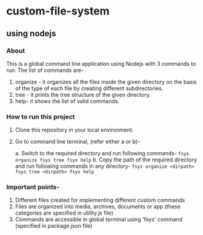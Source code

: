 # custom-file-system
## using nodejs

### About
This is a global command line application using Nodejs with 3 commands to run.
The list of commands are-
1. organize - it organizes all the files inside the given directory on the basis of the type of each file by creating different subdirectories.
2. tree - it prints the tree structure of the given directory.
3. help- it shows the list of valid commands.


### How to run this project
1. Clone this repository in your local environment.
2. Go to command line terminal, (refer either a or b)- 

    a. Switch to the required directory and run following commands-
        ```
        fsys organize
        fsys tree
        fsys help
        ```
    b. Copy the path of the required directory and run following commands in any directory-
        ```
        fsys organize <dirpath>
        fsys tree <dirpath>
        fsys help
        ```


### Important points-

1. Different files created for implementing different custom commands
2. Files are organized into media, archives, documents or app (these categories are specified in utility.js file)
3. Commands are accessible in global terminal using 'fsys' command (specified in package.json file)